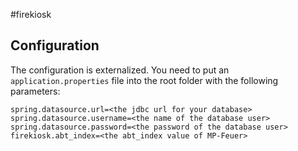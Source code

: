 #firekiosk

## Configuration
The configuration is externalized. You need to put an `application.properties` file into the root folder with the following parameters:

```properties
spring.datasource.url=<the jdbc url for your database>
spring.datasource.username=<the name of the database user>
spring.datasource.password=<the password of the database user>
firekiosk.abt_index=<the abt_index value of MP-Feuer>
```
